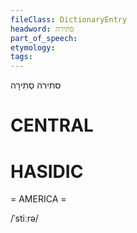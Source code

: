 ```yaml
---
fileClass: DictionaryEntry
headword: סתּירה
part_of_speech: 
etymology: 
tags: 
---
```

סתּירה
סְתִירָה

CENTRAL
========

HASIDIC
=======
= AMERICA = 

/ˈstiːrə/